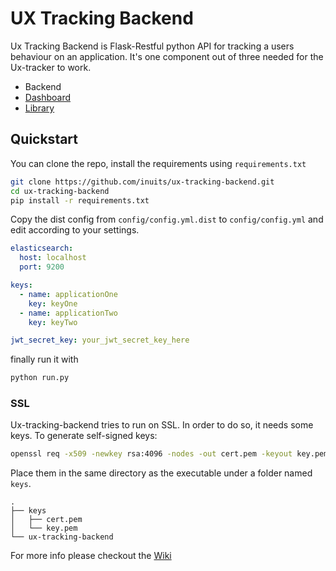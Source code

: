 # UX Tracking Backend
Ux Tracking Backend is Flask-Restful python API for tracking a users behaviour on an application. It's one component out of three needed for the Ux-tracker to work.
- Backend
- [Dashboard](https://github.com/inuits/ux-tracking-frontend)
- [Library](https://github.com/inuits/ux-tracking-library)

## Quickstart
You can clone the repo, install the requirements using `requirements.txt` 
```bash
git clone https://github.com/inuits/ux-tracking-backend.git
cd ux-tracking-backend
pip install -r requirements.txt
```

Copy the dist config from `config/config.yml.dist` to `config/config.yml` and edit according to your settings.
```yaml
elasticsearch:
  host: localhost
  port: 9200

keys:
  - name: applicationOne
    key: keyOne
  - name: applicationTwo
    key: keyTwo

jwt_secret_key: your_jwt_secret_key_here
```

finally run it with 
```bash
python run.py
```




### SSL
Ux-tracking-backend tries to run on SSL. In order to do so, it needs some keys.
To generate self-signed keys:
```bash
openssl req -x509 -newkey rsa:4096 -nodes -out cert.pem -keyout key.pem -days 365
```

Place them in the same directory as the executable under a folder named `keys`.
```
.
├── keys
│   ├── cert.pem
│   └── key.pem
└── ux-tracking-backend
```


For more info please checkout the [Wiki](https://github.com/inuits/ux-tracking-backend/wiki)
